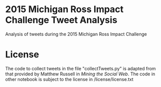 # 2015 Michigan Ross Impact Challenge Tweet Analysis
Analysis of tweets during the 2015 Michigan Ross Impact Challenge

# License
The code to collect tweets in the file "collectTweets.py" is adapted from that provided by Matthew Russell in *Mining the Social Web*.
The code in other notebook is subject to the license in /license/license.txt
